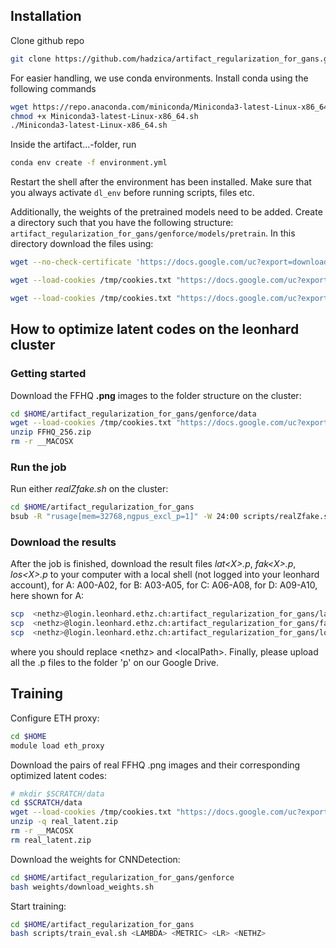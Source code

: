 ## Installation

Clone github repo
```bash
git clone https://github.com/hadzica/artifact_regularization_for_gans.git
```

For easier handling, we use conda environments. Install conda using the following commands
```bash
wget https://repo.anaconda.com/miniconda/Miniconda3-latest-Linux-x86_64.sh
chmod +x Miniconda3-latest-Linux-x86_64.sh
./Miniconda3-latest-Linux-x86_64.sh
```
Inside the artifact...-folder, run
```bash
conda env create -f environment.yml
```

Restart the shell after the environment has been installed. Make sure that you always activate `dl_env` before running scripts, files etc.

Additionally, the weights of the pretrained models need to be added. Create a directory such that you have the following structure: `artifact_regularization_for_gans/genforce/models/pretrain`. In this directory download the files using:

```bash
wget --no-check-certificate 'https://docs.google.com/uc?export=download&id=18hkGLc_0WxzQvnQiU2NDy5Q9P5N3EBtX' -O vgg16.pth
```
```bash
wget --load-cookies /tmp/cookies.txt "https://docs.google.com/uc?export=download&confirm=$(wget --quiet --save-cookies /tmp/cookies.txt --keep-session-cookies --no-check-certificate 'https://docs.google.com/uc?export=download&id=1hOszkKUp1faDgMpxSg_HNl4pxDM2ALOd' -O- | sed -rn 's/.*confirm=([0-9A-Za-z_]+).*/\1\n/p')&id=1hOszkKUp1faDgMpxSg_HNl4pxDM2ALOd" -O styleganinv_ffhq256_encoder.pth && rm -rf /tmp/cookies.txt
```
```bash
wget --load-cookies /tmp/cookies.txt "https://docs.google.com/uc?export=download&confirm=$(wget --quiet --save-cookies /tmp/cookies.txt --keep-session-cookies --no-check-certificate 'https://docs.google.com/uc?export=download&id=1Dz7AnbhPfHVMIBQTWoSqiCWhqJWq-8_C' -O- | sed -rn 's/.*confirm=([0-9A-Za-z_]+).*/\1\n/p')&id=1Dz7AnbhPfHVMIBQTWoSqiCWhqJWq-8_C" -O styleganinv_ffhq256_generator.pth && rm -rf /tmp/cookies.txt
```

## How to optimize latent codes on the leonhard cluster

### Getting started

Download the FFHQ **.png** images to the folder structure on the cluster:
```bash
cd $HOME/artifact_regularization_for_gans/genforce/data
wget --load-cookies /tmp/cookies.txt "https://docs.google.com/uc?export=download&confirm=$(wget --quiet --save-cookies /tmp/cookies.txt --keep-session-cookies --no-check-certificate 'https://docs.google.com/uc?export=download&id=1TVfX2dy39agfUfRjoryLnDG9kbB4jerS' -O- | sed -rn 's/.*confirm=([0-9A-Za-z_]+).*/\1\n/p')&id=1TVfX2dy39agfUfRjoryLnDG9kbB4jerS" -O FFHQ_256.zip && rm -rf /tmp/cookies.txt
unzip FFHQ_256.zip
rm -r __MACOSX
```

### Run the job

Run either *realZfake.sh* on the cluster:
```bash
cd $HOME/artifact_regularization_for_gans
bsub -R "rusage[mem=32768,ngpus_excl_p=1]" -W 24:00 scripts/realZfake.sh
```

### Download the results

After the job is finished, download the result files *lat\<X\>.p*, *fak\<X\>.p*, *los\<X\>.p* to your computer with a local shell (not logged into your leonhard account), for A: A00-A02, for B: A03-A05, for C: A06-A08, for D: A09-A10, here shown for A:
```bash
scp  <nethz>@login.leonhard.ethz.ch:artifact_regularization_for_gans/lat<X>.p /<localPath>/lat<X>.p
scp  <nethz>@login.leonhard.ethz.ch:artifact_regularization_for_gans/fak<X>.p /<localPath>/fak<X>.p
scp  <nethz>@login.leonhard.ethz.ch:artifact_regularization_for_gans/los<X>.p /<localPath>/los<X>.p
```
where you should replace \<nethz\> and \<localPath\>. Finally, please upload all the .p files to the folder 'p' on our Google Drive.

## Training

Configure ETH proxy:
```bash
cd $HOME
module load eth_proxy
```

Download the pairs of real FFHQ .png images and their corresponding optimized latent codes:
```bash
# mkdir $SCRATCH/data
cd $SCRATCH/data
wget --load-cookies /tmp/cookies.txt "https://docs.google.com/uc?export=download&confirm=$(wget --quiet --save-cookies /tmp/cookies.txt --keep-session-cookies --no-check-certificate 'https://docs.google.com/uc?export=download&id=1xuXvFYXcm01Z1OBcd8BhSeK7bEIwZk7-' -O- | sed -rn 's/.*confirm=([0-9A-Za-z_]+).*/\1\n/p')&id=1xuXvFYXcm01Z1OBcd8BhSeK7bEIwZk7-" -O real_latent.zip && rm -rf /tmp/cookies.txt
unzip -q real_latent.zip
rm -r __MACOSX
rm real_latent.zip
```

Download the weights for CNNDetection:
```bash
cd $HOME/artifact_regularization_for_gans/genforce
bash weights/download_weights.sh
```

Start training:
```bash
cd $HOME/artifact_regularization_for_gans
bash scripts/train_eval.sh <LAMBDA> <METRIC> <LR> <NETHZ>
```


